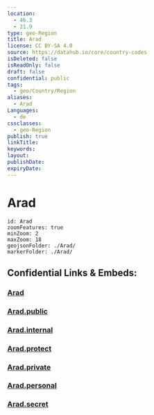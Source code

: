 ```yaml
---
location:
  - 46.3
  - 21.9
type: geo-Region
title: Arad
license: CC BY-SA 4.0
source: https://datahub.io/core/country-codes
isDeleted: false
isReadOnly: false
draft: false
confidential: public
tags:
  - geo/Country/Region
aliases:
  - Arad
Languages:
  - de
cssclasses:
  - geo-Region
publish: true
linkTitle:
keywords:
layout:
publishDate:
expiryDate:
---
```


# Arad

```leaflet
id: Arad
zoomFeatures: true 
minZoom: 2 
maxZoom: 18
geojsonFolder: ./Arad/
markerFolder: ./Arad/
```


## Confidential Links & Embeds: 

### [Arad](/_Standards/Earth/Continent/Europe/Europe~East/Romania/Regions~Romania/Romania~Vest/Arad.md) 

### [Arad.public](/_public/Earth/Continent/Europe/Europe~East/Romania/Regions~Romania/Romania~Vest/Arad.public.md) 

### [Arad.internal](/_internal/Earth/Continent/Europe/Europe~East/Romania/Regions~Romania/Romania~Vest/Arad.internal.md) 

### [Arad.protect](/_protect/Earth/Continent/Europe/Europe~East/Romania/Regions~Romania/Romania~Vest/Arad.protect.md) 

### [Arad.private](/_private/Earth/Continent/Europe/Europe~East/Romania/Regions~Romania/Romania~Vest/Arad.private.md) 

### [Arad.personal](/_personal/Earth/Continent/Europe/Europe~East/Romania/Regions~Romania/Romania~Vest/Arad.personal.md) 

### [Arad.secret](/_secret/Earth/Continent/Europe/Europe~East/Romania/Regions~Romania/Romania~Vest/Arad.secret.md)

